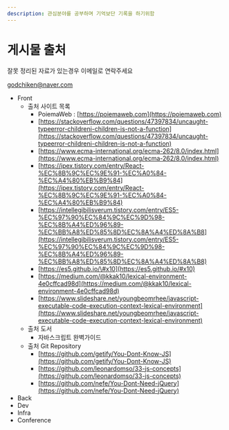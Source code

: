 ```yaml
---
description: 관심분야를 공부하며 기억보단 기록을 하기위함
---
```


# 게시물 출처

잘못 정리된 자료가 있는경우 이메일로 연락주세요

godchiken@naver.com

* Front
  * 출처 사이트 목록
    * PoiemaWeb : [https://poiemaweb.com](https://poiemaweb.com)
    * [https://stackoverflow.com/questions/47397834/uncaught-typeerror-childreni-children-is-not-a-function](https://stackoverflow.com/questions/47397834/uncaught-typeerror-childreni-children-is-not-a-function)
    * [https://www.ecma-international.org/ecma-262/8.0/index.html](https://www.ecma-international.org/ecma-262/8.0/index.html)
    * [https://ipex.tistory.com/entry/React-%EC%8B%9C%EC%9E%91-%EC%A0%84-%EC%A4%80%EB%B9%84](https://ipex.tistory.com/entry/React-%EC%8B%9C%EC%9E%91-%EC%A0%84-%EC%A4%80%EB%B9%84)
    * [https://intellegibilisverum.tistory.com/entry/ES5-%EC%97%90%EC%84%9C%EC%9D%98-%EC%8B%A4%ED%96%89-%EC%BB%A8%ED%85%8D%EC%8A%A4%ED%8A%B8](https://intellegibilisverum.tistory.com/entry/ES5-%EC%97%90%EC%84%9C%EC%9D%98-%EC%8B%A4%ED%96%89-%EC%BB%A8%ED%85%8D%EC%8A%A4%ED%8A%B8)
    * [https://es5.github.io/\#x10](https://es5.github.io/#x10)
    * [https://medium.com/@kkak10/lexical-environment-4e0cffcad98d](https://medium.com/@kkak10/lexical-environment-4e0cffcad98d)
    * [https://www.slideshare.net/youngbeomrhee/javascript-executable-code-execution-context-lexical-environment](https://www.slideshare.net/youngbeomrhee/javascript-executable-code-execution-context-lexical-environment)
  * 출처 도서
    * 자바스크립트 완벽가이드
  * 출처 Git Repository
    * [https://github.com/getify/You-Dont-Know-JS](https://github.com/getify/You-Dont-Know-JS)
    * [https://github.com/leonardomso/33-js-concepts](https://github.com/leonardomso/33-js-concepts)
    * [https://github.com/nefe/You-Dont-Need-jQuery](https://github.com/nefe/You-Dont-Need-jQuery)
* Back
* Dev
* Infra
* Conference